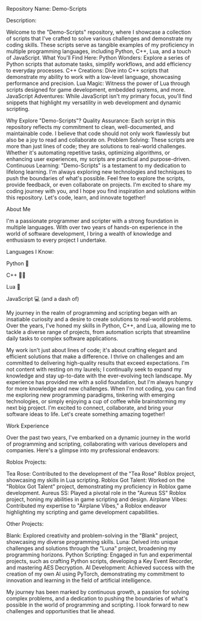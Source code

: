 Repository Name: Demo-Scripts

Description:

Welcome to the "Demo-Scripts" repository, where I showcase a collection of scripts that I've crafted to solve various challenges and demonstrate my coding skills. These scripts serve as tangible examples of my proficiency in multiple programming languages, including Python, C++, Lua, and a touch of JavaScript.
What You'll Find Here:
Python Wonders: Explore a series of Python scripts that automate tasks, simplify workflows, and add efficiency to everyday processes.
C++ Creations: Dive into C++ scripts that demonstrate my ability to work with a low-level language, showcasing performance and precision.
Lua Magic: Witness the power of Lua through scripts designed for game development, embedded systems, and more.
JavaScript Adventures: While JavaScript isn't my primary focus, you'll find snippets that highlight my versatility in web development and dynamic scripting.

Why Explore "Demo-Scripts"?
Quality Assurance: Each script in this repository reflects my commitment to clean, well-documented, and maintainable code. I believe that code should not only work flawlessly but also be a joy to read and collaborate on.
Problem Solving: These scripts are more than just lines of code; they are solutions to real-world challenges. Whether it's automating repetitive tasks, optimizing algorithms, or enhancing user experiences, my scripts are practical and purpose-driven.
Continuous Learning: "Demo-Scripts" is a testament to my dedication to lifelong learning. I'm always exploring new technologies and techniques to push the boundaries of what's possible.
Feel free to explore the scripts, provide feedback, or even collaborate on projects. I'm excited to share my coding journey with you, and I hope you find inspiration and solutions within this repository.
Let's code, learn, and innovate together!



About Me

I'm a passionate programmer and scripter with a strong foundation in multiple languages. With over two years of hands-on experience in the world of software development, I bring a wealth of knowledge and enthusiasm to every project I undertake.

Languages I Know:

Python 🐍

C++ 🧑‍💻

Lua 🌙

JavaScript 💻 (and a dash of)

My journey in the realm of programming and scripting began with an insatiable curiosity and a desire to create solutions to real-world problems. Over the years, I've honed my skills in Python, C++, and Lua, allowing me to tackle a diverse range of projects, from automation scripts that streamline daily tasks to complex software applications.

My work isn't just about lines of code; it's about crafting elegant and efficient solutions that make a difference. I thrive on challenges and am committed to delivering high-quality results that exceed expectations.
I'm not content with resting on my laurels; I continually seek to expand my knowledge and stay up-to-date with the ever-evolving tech landscape. My experience has provided me with a solid foundation, but I'm always hungry for more knowledge and new challenges.
When I'm not coding, you can find me exploring new programming paradigms, tinkering with emerging technologies, or simply enjoying a cup of coffee while brainstorming my next big project.
I'm excited to connect, collaborate, and bring your software ideas to life. Let's create something amazing together!



Work Experience

Over the past two years, I've embarked on a dynamic journey in the world of programming and scripting, collaborating with various developers and companies. Here's a glimpse into my professional endeavors:

Roblox Projects:

Tea Rose: Contributed to the development of the "Tea Rose" Roblox project, showcasing my skills in Lua scripting.
Roblox Got Talent: Worked on the "Roblox Got Talent" project, demonstrating my proficiency in Roblox game development.
Aureus SS: Played a pivotal role in the "Aureus SS" Roblox project, honing my abilities in game scripting and design.
Airplane Vibes: Contributed my expertise to "Airplane Vibes," a Roblox endeavor highlighting my scripting and game development capabilities.

Other Projects:

Blank: Explored creativity and problem-solving in the "Blank" project, showcasing my diverse programming skills.
Luna: Delved into unique challenges and solutions through the "Luna" project, broadening my programming horizons.
Python Scripting: Engaged in fun and experimental projects, such as crafting Python scripts, developing a Key Event Recorder, and mastering AES Decryption.
AI Development: Achieved success with the creation of my own AI using PyTorch, demonstrating my commitment to innovation and learning in the field of artificial intelligence.

My journey has been marked by continuous growth, a passion for solving complex problems, and a dedication to pushing the boundaries of what's possible in the world of programming and scripting. I look forward to new challenges and opportunities that lie ahead.

